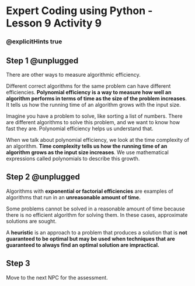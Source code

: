 # Expert Coding using Python - Lesson 9 Activity 9
### @explicitHints true

## Step 1 @unplugged
There are other ways to measure algorithmic efficiency. 

 Different correct algorithms for the same problem can have different efficiencies. 
  **Polynomial efficiency is a way to measure how well an algorithm performs in terms of time as the size of the problem increases**. It tells us how the running time of an algorithm grows with the input size.

Imagine you have a problem to solve, like sorting a list of numbers. There are different algorithms to solve this problem, and we want to know how fast they are. Polynomial efficiency helps us understand that.

When we talk about polynomial efficiency, we look at the time complexity of an algorithm. **Time complexity tells us how the running time of an algorithm grows as the input size increases**. We use mathematical expressions called polynomials to describe this growth.

## Step 2 @unplugged

Algorithms with **exponential or factorial efficiencies** are examples of algorithms that run in an **unreasonable amount of time.**

   Some problems cannot be solved in a reasonable amount of time because there is no efficient algorithm for solving them. In these cases, approximate solutions are sought. 
   
   A **heuristic** is an approach to a problem that produces a solution that is **not guaranteed to be optimal but may be used when techniques that are guaranteed to always find an optimal solution are impractical.**
   
## Step 3 
Move to the next NPC for the assessment. 